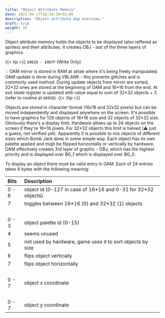```yaml
---
title: "Object Attribute Memory"
date: 2023-04-17T18:54:39+02:00
description: "Object attribute map overview."
draft: true
weight: 10
---
```


Object attribute memory holds the objects to be displayed (also reffered as sprites) and their attributes. It creates OBJ - last of the three layers of graphics.

<!--more-->

{{< tip >}}
`$9820 - $987F` (Write Only)

:bulb:
OAM mirror is stored in RAM at `$8500` where it's being freely manipulated. OAM update is done during VBLANK - this prevents glitches and is commonly used method. During update objects from mirror are sorted, 32\*32 ones are stored at the beginning of OAM and 16\*16 from the end. At exit `$9A00` register is updated with value equal to sum of 32\*32 objects + 3 (refer to routine at `$0958`).
{{< /tip >}}

Objects are stored in character format (16x16 and 32x32 pixels) but can be moved independently and displayed anywhere on the screen. It's possible to have graphics for 128 objects of 16\*16 size and 32 objects of 32\*32 size. Obviously there's a display limit. Hardware allows up to 24 objects on the screen if they're 16\*16 pixels. For 32\*32 objects this limit is halved (:warning: just a guess, not verified yet). Apparently it is possible to mix objects of different sizes which Bomb Jack does in some simple way. Each object has its own palette applied and migh be flipped horizontally or vertically by hardware. OAM effectively creates 3rd layer of graphic - OBJ, which has the highest priority and is displayed over BG_1 which is displayed over BG_0.

To display an object there must be valid entry in OAM. Each of 24 entries takes 4 bytes with the following meaning:


| Bits  | Description                                                     |
|:------|:----------------------------------------------------------------|
| 0 - 6 | object id (0-127 in case of 16\*16 and 0-31 for 32\*32 objects) |
| 7     | toggles between 16\*16 (0) and 32\*32 (1) objects               |
|       | &nbsp;                                                          |
| 0 - 3 | object palette id (0-15)                                        |
| 4     | seems unused                                                    |
| 5     | not used by hardware, game uses it to sort objects by size      |
| 6     | flips object vertically                                         |
| 7     | flips object horizontally                                       |
|       | &nbsp;                                                          |
| 0 - 7 | object x coordinate                                             |
|       | &nbsp;                                                          |
| 0 - 7 | object y coordinate                                             |
